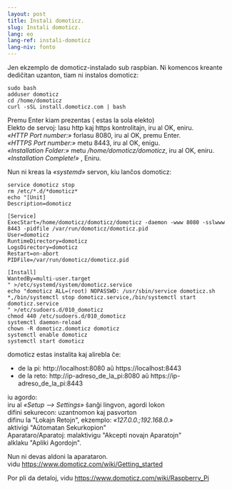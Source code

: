 ```yaml
---
layout: post
title: Instali domoticz.
slug: Instali domoticz.
lang: eo
lang-ref: instali-domoticz
lang-niv: fonto
---
```


Jen ekzemplo de domoticz-instalado sub raspbian.
Ni komencos kreante dediĉitan uzanton, tiam ni instalos domoticz:

    sudo bash
    adduser domoticz
    cd /home/domoticz
    curl -sSL install.domoticz.com | bash

Premu Enter kiam prezentas (<OK> estas la sola elekto)  
Elekto de servoj: lasu http kaj https kontrolitajn, iru al OK, eniru.  
_«HTTP Port number:»_ forlasu 8080, iru al OK, premu Enter.  
_«HTTPS Port number:»_ metu 8443, iru al OK, enigu.  
_«Installation Folder:»_ metu _/home/domoticz/domoticz_, iru al OK, eniru.  
_«Installation Complete!»_  , Eniru.


Nun ni kreas la _«systemd»_ servon, kiu lanĉos domoticz:

    service domoticz stop
    rm /etc/*.d/*domoticz*
    echo "[Unit]
    Description=domoticz
    
    [Service]
    ExecStart=/home/domoticz/domoticz/domoticz -daemon -www 8080 -sslwww 8443 -pidfile /var/run/domoticz/domoticz.pid
    User=domoticz
    RuntimeDirectory=domoticz
    LogsDirectory=domoticz
    Restart=on-abort
    PIDFile=/var/run/domoticz/domoticz.pid
    
    [Install]
    WantedBy=multi-user.target
    " >/etc/systemd/system/domoticz.service
    echo "domoticz ALL=(root) NOPASSWD: /usr/sbin/service domoticz.sh *,/bin/systemctl stop domoticz.service,/bin/systemctl start domoticz.service
    " >/etc/sudoers.d/010_domoticz
    chmod 440 /etc/sudoers.d/010_domoticz
    systemctl daemon-reload
    chown -R domoticz.domoticz domoticz
    systemctl enable domoticz
    systemctl start domoticz

domoticz estas instalita kaj alirebla ĉe:  
* de la pi: http://localhost:8080 aŭ https://localhost:8443
* de la reto: http://ip-adreso_de_la_pi:8080 aŭ https://ip-adreso_de_la_pi:8443

iu agordo:  
iru al _«Setup --> Settings»_
ŝanĝi lingvon, agordi lokon  
difini sekurecon: uzantnomon kaj pasvorton  
difinu la "Lokajn Retojn", ekzemplo: _«127.0.0.*;192.168.0.*»_  
aktivigi "Aŭtomatan Sekurkopion"  
Aparataro/Aparatoj: malaktivigu "Akcepti novajn Aparatojn"  
alklaku "Apliki Agordojn".  

Nun ni devas aldoni la aparataron.  
vidu https://www.domoticz.com/wiki/Getting_started

Por pli da detaloj,
vidu https://www.domoticz.com/wiki/Raspberry_Pi
